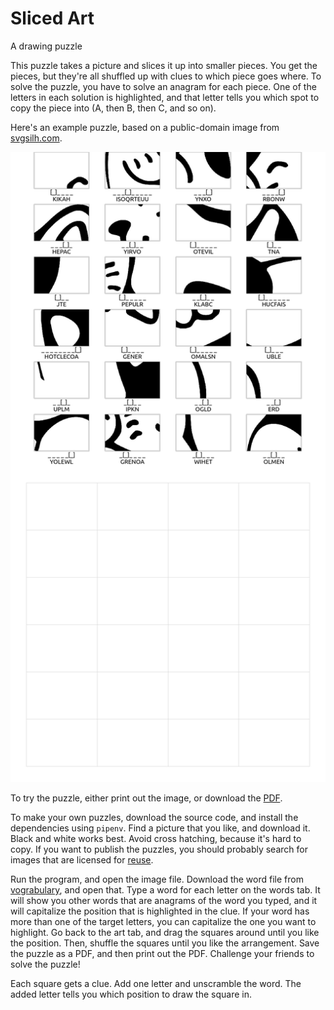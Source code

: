 # Sliced Art
A drawing puzzle

This puzzle takes a picture and slices it up into smaller pieces. You get the
pieces, but they're all shuffled up with clues to which piece goes where. To
solve the puzzle, you have to solve an anagram for each piece. One of the
letters in each solution is highlighted, and that letter tells you which spot
to copy the piece into (A, then B, then C, and so on).

Here's an example puzzle, based on a public-domain image from [svgsilh.com].

![example PNG]

To try the puzzle, either print out the image, or download the [PDF].

[svgsilh.com]: https://svgsilh.com
[example PNG]: example.png
[PDF]: example.pdf

To make your own puzzles, download the source code, and install the dependencies
using `pipenv`. Find a picture that you like, and download it. Black and white
works best. Avoid cross hatching, because it's hard to copy. If you want to
publish the puzzles, you should probably search for images that are licensed for
[reuse].

Run the program, and open the image file. Download the word file from
[vograbulary], and open that. Type a word for each letter on the words tab. It
will show you other words that are anagrams of the word you typed, and it will
capitalize the position that is highlighted in the clue. If your word has more
than one of the target letters, you can capitalize the one you want to highlight.
Go back to the art tab, and drag the squares around until you like the position.
Then, shuffle the squares until you like the arrangement. Save the puzzle as
a PDF, and then print out the PDF. Challenge your friends to solve the puzzle!

Each square gets a clue. Add one letter and unscramble the word. The added
letter tells you which position to draw the square in.

[vograbulary]: https://github.com/donkirkby/vograbulary/blob/master/core/assets/wordlist.txt
[reuse]: https://www.google.com/search?q=animal%20line%20art&tbm=isch&tbs=sur%3Afc
